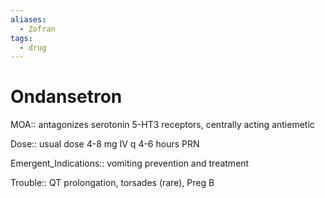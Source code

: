 ```yaml
---
aliases:
  - Zofran
tags:
  - drug
---
```

# Ondansetron

MOA:: antagonizes serotonin 5-HT3 receptors, centrally acting antiemetic

Dose:: usual dose 4-8 mg IV q 4-6 hours PRN

Emergent_Indications:: vomiting prevention and treatment

Trouble:: QT prolongation, torsades (rare), Preg B